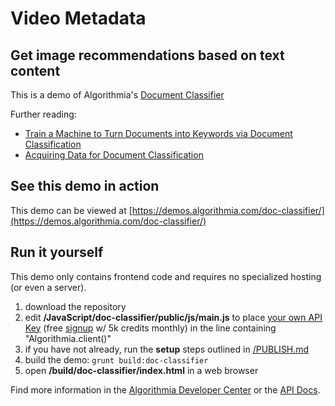 # Video Metadata

## Get image recommendations based on text content

This is a demo of Algorithmia's [Document Classifier](https://algorithmia.com/algorithms/nlp/DocumentClassifier)

Further reading:
* [Train a Machine to Turn Documents into Keywords via Document Classification](https://blog.algorithmia.com/train-machine-documents-into-keywords/)
* [Acquiring Data for Document Classification](https://blog.algorithmia.com/acquiring-data-for-document-classification)

## See this demo in action

This demo can be viewed at [https://demos.algorithmia.com/doc-classifier/](https://demos.algorithmia.com/doc-classifier/)

## Run it yourself

This demo only contains frontend code and requires no specialized hosting (or even a server).
1. download the repository
2. edit **/JavaScript/doc-classifier/public/js/main.js** to place [your own API Key](https://algorithmia.com/user#credentials) (free [signup](https://algorithmia.com/?invite=socialimagerec) w/ 5k credits monthly) in the line containing "Algorithmia.client()"
4. if you have not already, run the **setup** steps outlined in [/PUBLISH.md](../../PUBLISH.md)
5. build the demo: `grunt build:doc-classifier`
6. open **/build/doc-classifier/index.html** in a web browser

Find more information in the [Algorithmia Developer Center](http://developers.algorithmia.com) or the [API Docs](http://docs.algorithmia.com/).
